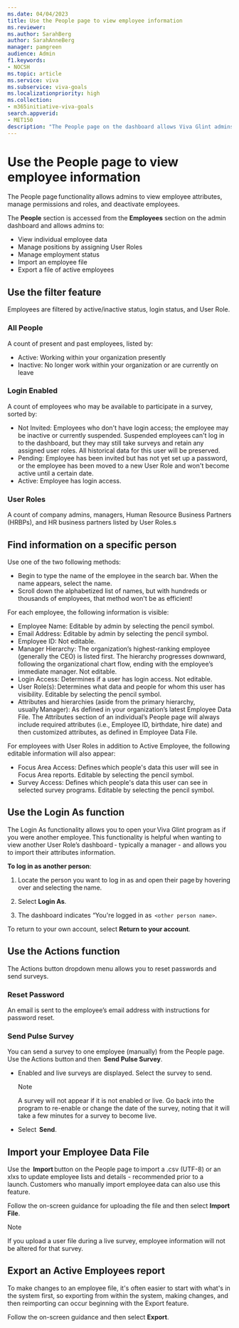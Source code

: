 ```yaml
---
ms.date: 04/04/2023
title: Use the People page to view employee information 
ms.reviewer: 
ms.author: SarahBerg
author: SarahAnneBerg
manager: pamgreen
audience: Admin
f1.keywords:
- NOCSH
ms.topic: article
ms.service: viva
ms.subservice: viva-goals
ms.localizationpriority: high
ms.collection:  
- m365initiative-viva-goals  
search.appverid:
- MET150
description: "The People page on the dashboard allows Viva Glint admins to view employee attributes, manage permissions and roles, and deactivate employees."
---	
```


# Use the People page to view employee information  

The People page functionality allows admins to view employee attributes, manage permissions and roles, and deactivate employees. 

The  **People** section is accessed from the  **Employees** section on the admin dashboard and allows admins to: 

- View individual employee data  
- Manage positions by assigning User Roles 
- Manage employment status 
- Import an employee file 
- Export a file of active employees 

## Use the filter feature   

Employees are filtered by active/inactive status, login status, and User Role. 

### All People  

A count of present and past employees, listed by: 

- Active: Working within your organization presently 
- Inactive: No longer work within your organization or are currently on leave 

### Login Enabled 

A count of employees who may be available to participate in a survey, sorted by: 

- Not Invited: Employees who don't have login access; the employee may be inactive or currently suspended. Suspended employees can't log in to the dashboard, but they may still take surveys and retain any assigned user roles. All historical data for this user will be preserved. 
- Pending: Employee has been invited but has not yet set up a password, or the employee has been moved to a new User Role and won't become active until a certain date. 
- Active: Employee has login access. 

### User Roles 

A count of company admins, managers, Human Resource Business Partners (HRBPs), and HR business partners listed by User Roles.s 

## Find information on a specific person 

Use one of the two following methods: 

- Begin to type the name of the employee in the search bar. When the name appears, select the name.   
- Scroll down the alphabetized list of names, but with hundreds or thousands of employees, that method won't be as efficient! 

For each employee, the following information is visible: 

- Employee Name: Editable by admin by selecting the pencil symbol. 
- Email Address: Editable by admin by selecting the pencil symbol. 
- Employee ID: Not editable. 
- Manager Hierarchy: The organization’s highest-ranking employee (generally the CEO) is listed first. The hierarchy progresses downward, following the organizational chart flow, ending with the employee’s immediate manager. Not editable. 
- Login Access: Determines if a user has login access. Not editable. 
- User Role(s): Determines what data and people for whom this user has visibility. Editable by selecting the pencil symbol. 
- Attributes and hierarchies (aside from the primary hierarchy, usually Manager): As defined in your organization’s latest Employee Data File. The Attributes section of an individual’s People page will always include required attributes (i.e., Employee ID, birthdate, hire date) and then customized attributes, as defined in Employee Data File. 

For employees with User Roles in addition to Active Employee, the following editable information will also appear: 

- Focus Area Access: Defines which people's data this user will see in Focus Area reports. Editable by selecting the pencil symbol.  
- Survey Access: Defines which people's data this user can see in selected survey programs. Editable by selecting the pencil symbol. 

## Use the Login As function 

The Login As functionality allows you to open your Viva Glint program as if you were another employee. This functionality is helpful when wanting to view another User Role’s dashboard - typically a manager - and allows you to import their attributes information. 

**To log in as another person**: 

1. Locate the person you want to log in as and open their page by hovering over and selecting the name. 

1. Select  **Login As**. 

1. The dashboard indicates “You're logged in as  `<other person name>`. 

To return to your own account, select  **Return to your account**. 

## Use the Actions function 

The Actions button dropdown menu allows you to reset passwords and send surveys.

### Reset Password 

An email is sent to the employee’s email address with instructions for password reset.

### Send Pulse Survey 

You can send a survey to one employee (manually) from the People page. Use the Actions button and then  **Send Pulse Survey**. 

- Enabled and live surveys are displayed. Select the survey to send.  

   > [!NOTE]
   >A survey will not appear if it is not enabled or live. Go back into the program to re-enable or change the date of the survey, noting that it will take a few minutes for a survey to become live. 

- Select  **Send**.   

## Import your Employee Data File 

Use the  **Import** button on the People page to import a .csv (UTF-8) or an xlxs to update employee lists and details - recommended prior to a launch. Customers who manually import employee data can also use this feature. 

Follow the on-screen guidance for uploading the file and then select  **Import File**. 

   > [!NOTE]
   >If you upload a user file during a live survey, employee information will not be altered for that survey. 


## Export an Active Employees report 

To make changes to an employee file, it's often easier to start with what's in the system first, so exporting from within the system, making changes, and then reimporting can occur beginning with the Export feature. 

Follow the on-screen guidance and then select  **Export**. 